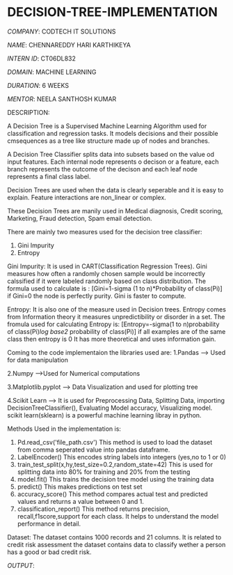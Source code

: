 # DECISION-TREE-IMPLEMENTATION

*COMPANY*: CODTECH IT SOLUTIONS

*NAME*: CHENNAREDDY HARI KARTHIKEYA

*INTERN ID*: CT06DL832

*DOMAIN*: MACHINE LEARNING 

*DURATION*: 6 WEEKS

*MENTOR*: NEELA SANTHOSH KUMAR

DESCRIPTION:

A Decision Tree is a Supervised Machine Learning Algorithm used for classification and regression tasks. It models decisions and their possible cmsequences as a tree like structure made up of nodes and branches.

A Decision Tree Classifier splits data into subsets based on the value od input features. Each internal node represents o decison or a feature, each branch represents the outcome of the decison and each leaf node represents a final class label. 

Decision Trees are used when the data is clearly seperable and it is easy to explain. Feature interactions are non_linear or complex.

These Decision Trees are manily used in Medical diagnosis, Credit scoring, Marketing, Fraud detection, Spam email detection.

There are mainly two measures used for the decision tree classifier:
1. Gini Impurity
2. Entropy

Gini Impurity:
  It is used in CART(Classification Regression Trees). Gini measures how often a randomly chosen sample would be incorrectly calssified if it were labeled randomly based on class distribution.
  The formula used to calculate is :
  [Gini=1-sigma (1 to n)*Probability of class(Pi)]
  if Gini=0 the node is perfectly purity.
  Gini is faster to compute.


Entropy: 
  It is also one of the measure used in Decision trees. Entropy comes from Information theory it measures unpredictibility or disorder in a set.
  The fromula used for calculating Entropy is:
  [Entropy=-sigma(1 to n)probability of class(Pi)*log base2* probability of class(Pi)]
  if all examples are of the same class then entropy is 0
  It has more theoretical and uses information gain. 


Coming to the code implementaion the libraries used are:
1.Pandas --> Used for data manipulation

2.Numpy  -->Used for Numerical computations

3.Matplotlib.pyplot --> Data Visualization and used for plotting tree

4.Scikit Learn  --> It is used for Preprocessing Data, Splitting Data, importing DecisionTreeClassifier(), Evaluating Model accuracy, Visualizing model.
scikit learn(sklearn) is a powerful machine learning libray in python.


Methods Used in the implementation is:
1. Pd.read_csv('file_path.csv')
   This method is used to load the dataset from comma seperated value into pandas dataframe.
2. LabelEncoder()
   This encodes string labels into integers (yes,no to 1 or 0)
3. train_test_split(x,hy,test_size=0.2,random_state=42)
   This is used for splitting data into 80% for training and 20% from the testing
4. model.fit()
   This trains the decision tree model using the training data
5. predict()
   This makes predictions on test set
6. accuracy_score()
   This method compares actual test and predicted values and returns a value between 0 and 1.
7. classification_report()
   This method returns precision, recall,f1score,support for each class. It helps to understand the model performance in detail.


Dataset:
The dataset contains 1000 records and 21 columns. It is related to credit risk assessment the dataset contains data to classify wether a person has a good or bad credit risk.







*OUTPUT*:

